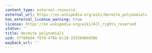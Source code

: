 ```yaml
---
content_type: external-resource
external_url: https://en.wikipedia.org/wiki/Hermite_polynomials
has_external_license_warning: true
license: https://en.wikipedia.org/wiki/All_rights_reserved
status: ''
title: Hermite polynomials
uid: 3ff86b64-f87d-478b-bc18-33558d84d3bb
wayback_url: ''
---
```

